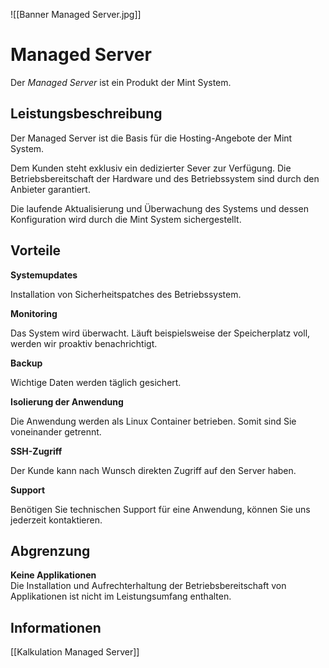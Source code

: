 ![[Banner Managed Server.jpg]]

# Managed Server
Der *Managed Server* ist ein Produkt der Mint System.

## Leistungsbeschreibung
Der Managed Server ist die Basis für die Hosting-Angebote der Mint System.

Dem Kunden steht exklusiv ein dedizierter Sever zur Verfügung. Die Betriebsbereitschaft der Hardware und des Betriebssystem sind durch den Anbieter garantiert.

Die laufende Aktualisierung und Überwachung des Systems und dessen Konfiguration wird durch die Mint System sichergestellt.

## Vorteile

**Systemupdates**

Installation von Sicherheitspatches des Betriebssystem.

**Monitoring**

Das System wird überwacht. Läuft beispielsweise der Speicherplatz voll, werden wir proaktiv benachrichtigt.

**Backup**

Wichtige Daten werden täglich gesichert.

**Isolierung der Anwendung**

Die Anwendung werden als Linux Container betrieben. Somit sind Sie voneinander getrennt.

**SSH-Zugriff**

Der Kunde kann nach Wunsch direkten Zugriff auf den Server haben.

**Support**

Benötigen Sie technischen Support für eine Anwendung, können Sie uns jederzeit kontaktieren.

## Abgrenzung
**Keine Applikationen**  
Die Installation und Aufrechterhaltung der Betriebsbereitschaft von Applikationen ist nicht im Leistungsumfang enthalten.

## Informationen

[[Kalkulation Managed Server]]

